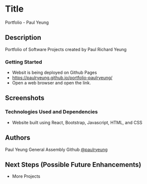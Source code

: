 # Title

Portfolio - Paul Yeung

## Description

Portfolio of Software Projects created by Paul Richard Yeung

### Getting Started

- Websit is being deployed on Github Pages
- https://paulryeung.github.io/portfolio-paulryeung/
- Open a web browser and open the link.

## Screenshots

### Technologies Used and Dependencies

- Website built using React, Bootstrap, Javascript, HTML, and CSS

## Authors

Paul Yeung
General Assembly Github [@paulryeung](https://github.com/paulryeung/portfolio-paulryeung)

## Next Steps (Possible Future Enhancements)

- More Projects
